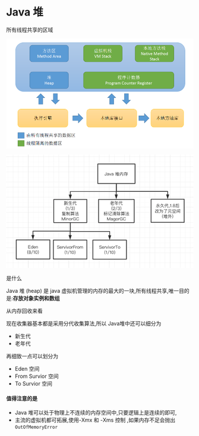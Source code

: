 # Java 堆

所有线程共享的区域

![img](assets/1671546-20190427141310333-343604547.png)

![image-20200601212502345](assets/image-20200601212502345.png)



是什么

Java 堆 (heap) 是 java 虚拟机管理的内存的最大的一块,所有线程共享,唯一目的是:**存放对象实例和数组**

从内存回收来看

现在收集器基本都是采用分代收集算法,所以 Java堆中还可以细分为

- 新生代
- 老年代

再细致一点可以划分为

- Eden 空间
- From Survior 空间
- To Survior 空间

#### 值得注意的是

- Java 堆可以处于物理上不连续的内存空间中,只要逻辑上是连续的即可,
- 主流的虚拟机都可拓展,使用-Xmx 和 -Xms 控制 ,如果内存不足会抛出 `OutOfMemoryError`





